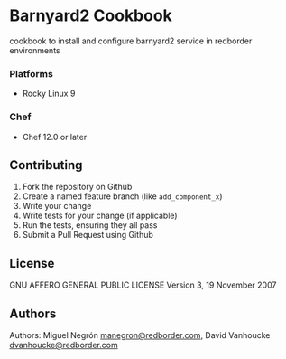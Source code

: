 # Barnyard2 Cookbook

cookbook to install and configure barnyard2 service in redborder environments

### Platforms

- Rocky Linux 9

### Chef

- Chef 12.0 or later

## Contributing

1. Fork the repository on Github
2. Create a named feature branch (like `add_component_x`)
3. Write your change
4. Write tests for your change (if applicable)
5. Run the tests, ensuring they all pass
6. Submit a Pull Request using Github

## License
GNU AFFERO GENERAL PUBLIC LICENSE Version 3, 19 November 2007

## Authors
Authors: Miguel Negrón <manegron@redborder.com>, David Vanhoucke <dvanhoucke@redborder.com>

